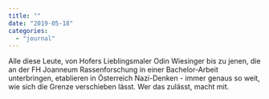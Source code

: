 ```yaml
---
title: ""
date: "2019-05-18"
categories: 
  - "journal"
---
```


Alle diese Leute, von Hofers Lieblingsmaler Odin Wiesinger bis zu jenen, die an der FH Joanneum Rassenforschung in einer Bachelor-Arbeit unterbringen, etablieren in Österreich Nazi-Denken - immer genaus so weit, wie sich die Grenze verschieben lässt. Wer das zulässt, macht mit.

